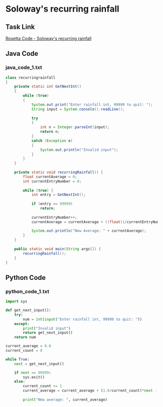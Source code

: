 # Soloway's recurring rainfall

## Task Link
[Rosetta Code - Soloway's recurring rainfall](https://rosettacode.org/wiki/Soloway%27s_recurring_rainfall)

## Java Code
### java_code_1.txt
```java
class recurringrainfall
{ 
	private static int GetNextInt()
	{
		while (true)
		{
			System.out.print("Enter rainfall int, 99999 to quit: ");
			String input = System.console().readLine();
        
			try
			{
				int n = Integer.parseInt(input);
				return n;
			}
			catch (Exception e)
			{
				System.out.println("Invalid input");
			}
		}
	}
	
    private static void recurringRainfall() {
		float currentAverage = 0;
		int currentEntryNumber = 0;
		
		while (true) {
			int entry = GetNextInt();
			
			if (entry == 99999)
				return;
			
			currentEntryNumber++;
			currentAverage = currentAverage + ((float)1/currentEntryNumber)*entry - ((float)1/currentEntryNumber)*currentAverage;
			
			System.out.println("New Average: " + currentAverage);
		}
    }
    
    public static void main(String args[]) { 
        recurringRainfall();
    } 
}

```

## Python Code
### python_code_1.txt
```python
import sys

def get_next_input():
    try:
        num = int(input("Enter rainfall int, 99999 to quit: "))
    except:
        print("Invalid input")
        return get_next_input()
    return num

current_average = 0.0
current_count = 0

while True:
    next = get_next_input()

    if next == 99999:
        sys.exit()
    else:
        current_count += 1
        current_average = current_average + (1.0/current_count)*next - (1.0/current_count)*current_average
        
        print("New average: ", current_average)

```

